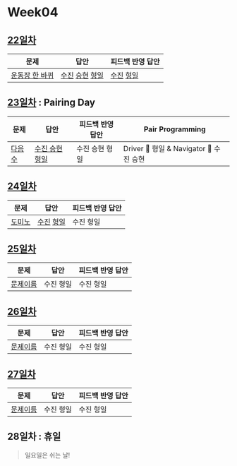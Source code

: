 # Week04

## [22일차](Day22)

| 문제                                                    | 답안                                                                                   | 피드백 반영 답안                                                |
| ------------------------------------------------------- | -------------------------------------------------------------------------------------- | --------------------------------------------------------------- |
| [운동장 한 바퀴](https://www.acmicpc.net/problem/16486) | [수진](Day22/bj16486_ksj.js) [승현](Day22/bj16486_lsh.js) [형일](Day22/bj16486_jhi.js) | [수진](Day22/bj16486_ksj_fb.js) [형일](Day22/bj16486_jhi_fb.js) |

## [23일차](Day23) : Pairing Day

| 문제                                           | 답안                                          | 피드백 반영 답안 | Pair Programming                        |
| ---------------------------------------------- | --------------------------------------------- | ---------------- | --------------------------------------- |
| [다음수](https://www.acmicpc.net/problem/4880) | [수진 승현 형일](Day23/bj4880_jhi_ksj_lsh.js) | 수진 승현 형일   | Driver 🚗 형일 & Navigator 🧭 수진 승현 |

## [24일차](Day24)

| 문제                                           | 답안                                              | 피드백 반영 답안 |
| ---------------------------------------------- | ------------------------------------------------- | ---------------- |
| [도미노](https://www.acmicpc.net/problem/2921) | [수진](bj2921_ksj.js) [형일](Day24/bj2921_jhi.js) | 수진 형일        |

## [25일차](Day25)

| 문제                 | 답안      | 피드백 반영 답안 |
| -------------------- | --------- | ---------------- |
| [문제이름](문제링크) | 수진 형일 | 수진 형일        |

## [26일차](Day26)

| 문제                 | 답안      | 피드백 반영 답안 |
| -------------------- | --------- | ---------------- |
| [문제이름](문제링크) | 수진 형일 | 수진 형일        |

## [27일차](Day27)

| 문제                 | 답안      | 피드백 반영 답안 |
| -------------------- | --------- | ---------------- |
| [문제이름](문제링크) | 수진 형일 | 수진 형일        |

## 28일차 : 휴일

> 일요일은 쉬는 날!
